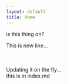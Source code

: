 ```yaml
---
layout: default
title: Home
---
```


is this thing on?

This is new line...

<br>
<br>
Updating it on the fly...
<br>
this is in index.md